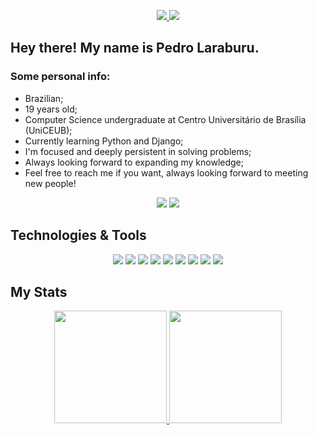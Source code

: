 <p align="center">
  <a href="https://www.linkedin.com/in/pedrolaraburu/">
    <img src="https://img.shields.io/badge/-linkedin-0A66C2?logo=linkedin&logoColor=white&style=for-the-badge&link=https://www.linkedin.com/in/pedrolaraburu/">
  </a>
  <a href="mailto:contatopedrohlaraburu@gmail.com">
    <img src="https://img.shields.io/badge/-gmail-EA4335?logo=gmail&logoColor=white&style=for-the-badge&link=mailto:contatopedrohlaraburu@gmail.com">
  </a>
</p>
<h2>Hey there! My name is Pedro Laraburu.</h2>

### Some personal info:
- Brazilian;
- 19 years old;
- Computer Science undergraduate at Centro Universitário de Brasília (UniCEUB);
- Currently learning Python and Django;
- I'm focused and deeply persistent in solving problems;
- Always looking forward to expanding my knowledge;
- Feel free to reach me if you want, always looking forward to meeting new people!

<p align="center">
  <img src="https://img.shields.io/badge/-Back%20End-ECA72C?&style=for-the-badge">
  <img src="https://img.shields.io/badge/-Self%20Learning-16E0BD?&style=for-the-badge">
</p>

## Technologies & Tools
<p align="center">
  <img src="https://img.shields.io/badge/-Python-3776AB?logo=python&logoColor=white&style=for-the-badge" /> <img src="https://img.shields.io/badge/-Django-092E20?logo=django&logoColor=white&style=for-the-badge">
  <img src="https://img.shields.io/badge/-Pandas-150458?logo=pandas&logoColor=white&style=for-the-badge"> <img src="https://img.shields.io/badge/-PHP-777BB4?logo=php&logoColor=white&style=for-the-badge"> <img src="https://img.shields.io/badge/-Angular-DD0031?logo=angular&logoColor=white&style=for-the-badge"> <img src="https://img.shields.io/badge/-JavaScript-F7DF1E?logo=javascript&logoColor=black&style=for-the-badge"> <img src="https://img.shields.io/badge/-Git-F05032?logo=git&logoColor=white&style=for-the-badge"> <img src="https://img.shields.io/badge/-Github-181717?logo=github&logoColor=white&style=for-the-badge"> <img src="https://img.shields.io/badge/-Docker-2496ED?logo=docker&logoColor=white&style=for-the-badge"> 
</p>

## My Stats
<div align="center">
  <a href="https://github.com/pedrolaraburu">
  <img height="180em" src="https://github-readme-stats.vercel.app/api?username=pedrolaraburu&show_icons=true&theme=onedark&include_all_commits=true&count_private=true"/>
  <img height="180em" src="https://github-readme-stats.vercel.app/api/top-langs/?username=pedrolaraburu&layout=compact&langs_count=7&theme=onedark"/>
</div>
